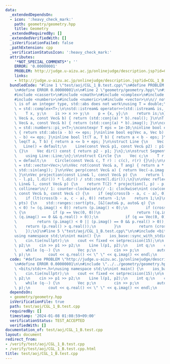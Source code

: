 ```yaml
---
data:
  _extendedDependsOn:
  - icon: ':heavy_check_mark:'
    path: geometry/geometry.hpp
    title: Geometry
  _extendedRequiredBy: []
  _extendedVerifiedWith: []
  _isVerificationFailed: false
  _pathExtension: cpp
  _verificationStatusIcon: ':heavy_check_mark:'
  attributes:
    '*NOT_SPECIAL_COMMENTS*': ''
    ERROR: '0.00000001'
    PROBLEM: http://judge.u-aizu.ac.jp/onlinejudge/description.jsp?id=CGL_1_B
    links:
    - http://judge.u-aizu.ac.jp/onlinejudge/description.jsp?id=CGL_1_B
  bundledCode: "#line 1 \"test/aoj/CGL_1_B.test.cpp\"\n#define PROBLEM \"http://judge.u-aizu.ac.jp/onlinejudge/description.jsp?id=CGL_1_B\"\
    \n#define ERROR 0.00000001\n\n#line 2 \"geometry/geometry.hpp\"\n#include <algorithm>\n\
    #include <cassert>\n#include <cmath>\n#include <complex>\n#include <iostream>\n\
    #include <numbers>\n#include <numeric>\n#include <vector>\n\n// note that if T\
    \ is of an integer type, std::abs does not work\nusing T = double;\nusing Vec\
    \ = std::complex<T>;\n\nstd::istream& operator>>(std::istream& is, Vec& p) {\n\
    \    T x, y;\n    is >> x >> y;\n    p = {x, y};\n    return is;\n}\n\nT dot(const\
    \ Vec& a, const Vec& b) { return (std::conj(a) * b).real(); }\n\nT cross(const\
    \ Vec& a, const Vec& b) { return (std::conj(a) * b).imag(); }\n\nconstexpr T PI\
    \ = std::numbers::pi_v<T>;\nconstexpr T eps = 1e-10;\ninline bool eq(T a, T b)\
    \ { return std::abs(a - b) <= eps; }\ninline bool eq(Vec a, Vec b) { return std::abs(a\
    \ - b) <= eps; }\ninline bool lt(T a, T b) { return a < b - eps; }\ninline bool\
    \ leq(T a, T b) { return a <= b + eps; }\n\nstruct Line {\n    Vec p1, p2;\n \
    \   Line() = default;\n    Line(const Vec& p1, const Vec& p2) : p1(p1), p2(p2)\
    \ {}\n    Vec dir() const { return p2 - p1; }\n};\n\nstruct Segment : Line {\n\
    \    using Line::Line;\n};\n\nstruct Circle {\n    Vec c;\n    T r;\n    Circle()\
    \ = default;\n    Circle(const Vec& c, T r) : c(c), r(r) {}\n};\n\nusing Polygon\
    \ = std::vector<Vec>;\n\nVec rot(const Vec& a, T ang) { return a * Vec(std::cos(ang),\
    \ std::sin(ang)); }\n\nVec perp(const Vec& a) { return Vec(-a.imag(), a.real());\
    \ }\n\nVec projection(const Line& l, const Vec& p) {\n    return l.p1 + dot(p\
    \ - l.p1, l.dir()) * l.dir() / std::norm(l.dir());\n}\n\nVec reflection(const\
    \ Line& l, const Vec& p) {\n    return T(2) * projection(l, p) - p;\n}\n\n// 0:\
    \ collinear\n// 1: counter-clockwise\n// -1: clockwise\nint ccw(const Vec& a,\
    \ const Vec& b, const Vec& c) {\n    if (eq(cross(b - a, c - a), 0)) return 0;\n\
    \    if (lt(cross(b - a, c - a), 0)) return -1;\n    return 1;\n}\n\nvoid sort_by_arg(std::vector<Vec>&\
    \ pts) {\n    std::ranges::sort(pts, [&](auto& p, auto& q) {\n        if ((p.imag()\
    \ < 0) != (q.imag() < 0)) return (p.imag() < 0);\n        if (cross(p, q) == 0)\
    \ {\n            if (p == Vec(0, 0))\n                return !(q.imag() < 0 ||\
    \ (q.imag() == 0 && q.real() > 0));\n            if (q == Vec(0, 0))\n       \
    \         return (p.imag() < 0 || (p.imag() == 0 && p.real() > 0));\n        \
    \    return (p.real() > q.real());\n        }\n        return (cross(p, q) > 0);\n\
    \    });\n}\n#line 5 \"test/aoj/CGL_1_B.test.cpp\"\n\n#include <bits/stdc++.h>\n\
    using namespace std;\n\nint main() {\n    ios_base::sync_with_stdio(false);\n\
    \    cin.tie(nullptr);\n    cout << fixed << setprecision(15);\n\n    Vec p1,\
    \ p2;\n    cin >> p1 >> p2;\n    Line l(p1, p2);\n    int q;\n    cin >> q;\n\
    \    while (q--) {\n        Vec p;\n        cin >> p;\n        auto q = reflection(l,\
    \ p);\n        cout << q.real() << \" \" << q.imag() << endl;\n    }\n}\n\n"
  code: "#define PROBLEM \"http://judge.u-aizu.ac.jp/onlinejudge/description.jsp?id=CGL_1_B\"\
    \n#define ERROR 0.00000001\n\n#include \"../../geometry/geometry.hpp\"\n\n#include\
    \ <bits/stdc++.h>\nusing namespace std;\n\nint main() {\n    ios_base::sync_with_stdio(false);\n\
    \    cin.tie(nullptr);\n    cout << fixed << setprecision(15);\n\n    Vec p1,\
    \ p2;\n    cin >> p1 >> p2;\n    Line l(p1, p2);\n    int q;\n    cin >> q;\n\
    \    while (q--) {\n        Vec p;\n        cin >> p;\n        auto q = reflection(l,\
    \ p);\n        cout << q.real() << \" \" << q.imag() << endl;\n    }\n}\n\n"
  dependsOn:
  - geometry/geometry.hpp
  isVerificationFile: true
  path: test/aoj/CGL_1_B.test.cpp
  requiredBy: []
  timestamp: '2024-01-08 01:08:59+09:00'
  verificationStatus: TEST_ACCEPTED
  verifiedWith: []
documentation_of: test/aoj/CGL_1_B.test.cpp
layout: document
redirect_from:
- /verify/test/aoj/CGL_1_B.test.cpp
- /verify/test/aoj/CGL_1_B.test.cpp.html
title: test/aoj/CGL_1_B.test.cpp
---
```

